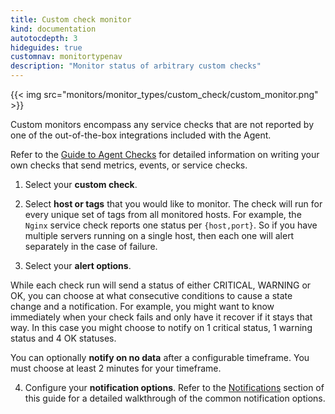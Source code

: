 ```yaml
---
title: Custom check monitor
kind: documentation
autotocdepth: 3
hideguides: true
customnav: monitortypenav
description: "Monitor status of arbitrary custom checks"
---
```


{{< img src="monitors/monitor_types/custom_check/custom_monitor.png" >}}

Custom monitors encompass any service checks that are not reported by one of the
out-of-the-box integrations included with the Agent.

Refer to the [Guide to Agent Checks](/agent/agent_checks/) for detailed
information on writing your own checks that send metrics, events,
or service checks.

1. Select your **custom check**.

2. Select **host or tags** that you would like to monitor. The check will run
   for every unique set of tags from all monitored hosts. For example, the
   `Nginx` service check reports one status per `{host,port}`. So if you have
   multiple servers running on a single host, then each one will alert separately
   in the case of failure.

3.  Select your **alert options**.

   While each check run will send a status of either CRITICAL, WARNING or OK,
   you can choose at what consecutive conditions to cause a state change and a
   notification. For example, you might want to know immediately when your check
   fails and only have it recover if it stays that way. In this case you might
   choose to notify on 1 critical status, 1 warning status and 4 OK statuses.

   You can optionally **notify on no data** after a configurable timeframe. You
   must choose at least 2 minutes for your timeframe.

4. Configure your **notification options**. Refer to the
   [Notifications](/monitors/notifications) section of this guide for a detailed
   walkthrough of the common notification options.